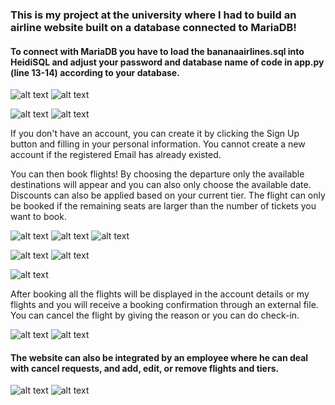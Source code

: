 ### This is my project at the university where I had to build an airline website built on a database connected to MariaDB! 

#### To connect with MariaDB you have to load the bananaairlines.sql into HeidiSQL and adjust your password and database name of code in app.py (line 13-14) according to your database.

![alt text](https://github.com/goviet2002/BananaAirlines/blob/e406b9695f86b95e452532eb1d4ba29d0dd494f9/static/images/overview/main.png)
![alt text](https://github.com/goviet2002/BananaAirlines/blob/05a2c72bef380e427b55377787d117a12c86b3d8/static/images/overview/tier.png)

![alt text](https://github.com/goviet2002/BananaAirlines/blob/37acba087a9aa2e22d92e92d46289ddfb122f938/static/images/overview/login.png)
![alt text](https://github.com/goviet2002/BananaAirlines/blob/37acba087a9aa2e22d92e92d46289ddfb122f938/static/images/overview/signup.png)

If you don't have an account, you can create it by clicking the Sign Up button and filling in your personal information. You cannot create a new account if the registered Email has already existed. 

You can then book flights! By choosing the departure only the available destinations will appear and you can also only choose the available date. Discounts can also be applied based on your current tier. The flight can only be booked if the remaining seats are larger than the number of tickets you want to book.

![alt text](https://github.com/goviet2002/BananaAirlines/blob/37acba087a9aa2e22d92e92d46289ddfb122f938/static/images/overview/chooseflight.png)
![alt text](https://github.com/goviet2002/BananaAirlines/blob/37acba087a9aa2e22d92e92d46289ddfb122f938/static/images/overview/availableflight.png)
![alt text](https://github.com/goviet2002/BananaAirlines/blob/37acba087a9aa2e22d92e92d46289ddfb122f938/static/images/overview/checkdetailflight.png)

![alt text](https://github.com/goviet2002/BananaAirlines/blob/37acba087a9aa2e22d92e92d46289ddfb122f938/static/images/overview/myaccount.png)
![alt text](https://github.com/goviet2002/BananaAirlines/blob/37acba087a9aa2e22d92e92d46289ddfb122f938/static/images/overview/myflight.png)

![alt text](https://github.com/goviet2002/BananaAirlines/blob/37acba087a9aa2e22d92e92d46289ddfb122f938/static/images/overview/checkin.png)

After booking all the flights will be displayed in the account details or my flights and you will receive a booking confirmation through an external file. You can cancel the flight by giving the reason or you can do check-in.

![alt text](https://github.com/goviet2002/BananaAirlines/blob/37acba087a9aa2e22d92e92d46289ddfb122f938/static/images/overview/cf.png)
![alt text](https://github.com/goviet2002/BananaAirlines/blob/37acba087a9aa2e22d92e92d46289ddfb122f938/static/images/overview/checkedin.png)

#### The website can also be integrated by an employee where he can deal with cancel requests, and add, edit, or remove flights and tiers.

![alt text](https://github.com/goviet2002/BananaAirlines/blob/37acba087a9aa2e22d92e92d46289ddfb122f938/static/images/overview/employee1.png)
![alt text](https://github.com/goviet2002/BananaAirlines/blob/37acba087a9aa2e22d92e92d46289ddfb122f938/static/images/overview/employee2.png)
